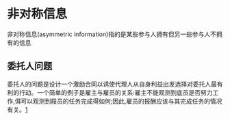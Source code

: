 # 非对称信息

非对称信息(asymmetric information)指的是某些参与人拥有但另一些参与人不拥有的信息

## 委托人问题

委托人的问题是设计一个激励合同以诱使代理人从自身利益出发选择对委托人最有利的行动。一个简单的例子是雇主与雇员的关系:雇主不能观测到底员是否努力工作,佴可以观测到屐员的任务完成得如何;因此,雇员的报酬应该与其完成任务的情况有关。[1]

[1]: http://chiataimakro.vicp.cc:8880/%E5%BE%85%E6%95%B4%E7%90%86/%E5%8D%9A%E5%BC%88%E8%AE%BA%E4%B8%8E%E4%BF%A1%E6%81%AF%E7%BB%8F%E6%B5%8E%E5%AD%A6.pdf
